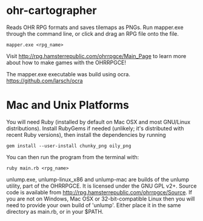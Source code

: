 ohr-cartographer
================
Reads OHR RPG formats and saves tilemaps as PNGs. Run mapper.exe through the command line, or click and drag an RPG file onto the file.

```
mapper.exe <rpg_name>
```

Visit http://rpg.hamsterrepublic.com/ohrrpgce/Main_Page to learn more about how to make games with the OHRRPGCE!

The mapper.exe executable was build using ocra. https://github.com/larsch/ocra

Mac and Unix Platforms
======================
You will need Ruby (installed by default on Mac OSX and most GNU/Linux distributions).
Install RubyGems if needed (unlikely; it's distributed with recent Ruby versions), then install the dependencies by running
```
gem install --user-install chunky_png oily_png
```
You can then run the program from the terminal with:
```
ruby main.rb <rpg_name>
```


unlump.exe, unlump-linux_x86 and unlump-mac are builds of the unlump utility, part of the OHRRPGCE.
It is licensed under the GNU GPL v2+. Source code is available from http://rpg.hamsterrepublic.com/ohrrpgce/Source.
If you are not on Windows, Mac OSX or 32-bit-compatible Linux then you will need to provide
your own build of 'unlump'. Either place it in the same directory as main.rb, or in your $PATH.
